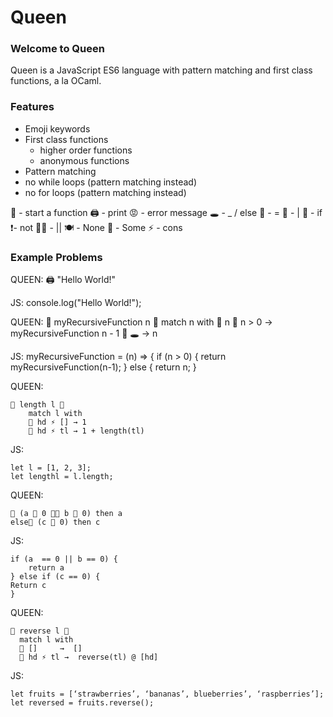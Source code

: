 # Queen
### Welcome to Queen
Queen is a JavaScript ES6 language with pattern matching and first class functions, a la OCaml.

### Features
* Emoji keywords
* First class functions
	* higher order functions
	* anonymous functions
* Pattern matching
* no while loops (pattern matching instead)
* no for loops (pattern matching instead)


👑 - start a function
🖨 - print
😡 - error message
🕳 - _ / else
🚀 - =
🍭 - |
🤔 - if
❗️- not
💁🏼 - ||
🍽 - None
🍝 - Some
⚡️ - cons

### Example Problems

QUEEN:
🖨 "Hello World!"

JS:
console.log("Hello World!");

QUEEN:
👑 myRecursiveFunction n 🚀
    match n with
    🍭 n 🤔 n > 0   → myRecursiveFunction n - 1
    🍭 🕳               → n

JS:
myRecursiveFunction = (n) => {
	if (n > 0) {
		return myRecursiveFunction(n-1);
} else {
		return n;
}  

QUEEN:
```
👑 length l 🚀
    match l with
    🍭 hd ⚡️ [] → 1
    🍭 hd ⚡️ tl → 1 + length(tl)
```

JS:
```
let l = [1, 2, 3];
let lengthl = l.length;
```

QUEEN:
```
🤔 (a 🚀 0 💁🏼 b 🚀 0) then a
else🤔 (c 🚀 0) then c
```

JS:
```				
if (a  == 0 || b == 0) {
	return a
} else if (c == 0) {
Return c
}
```

QUEEN:
```
👑 reverse l 🚀
  match l with
  🍭 []     →  []
  🍭 hd ⚡️ tl →  reverse(tl) @ [hd]
```

JS:
```
let fruits = [‘strawberries’, ‘bananas’, blueberries’, ‘raspberries’];
let reversed = fruits.reverse();
```

